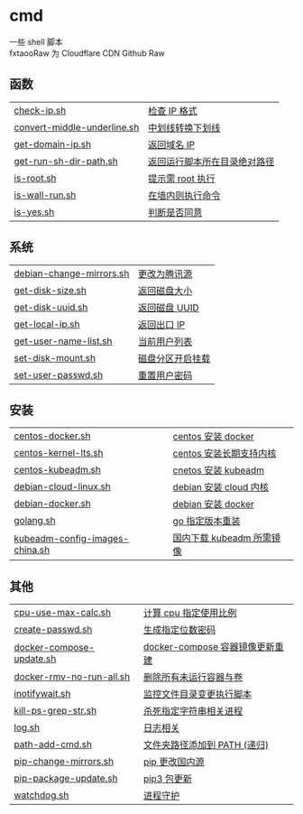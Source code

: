 # cmd
一些 shell 脚本  
fxtaooRaw 为 Cloudflare CDN Github Raw

## 函数
| | |
| :---- | :---- |
| [check-ip.sh](https://github.com/fxtaoo/cmd/blob/master/func/check-ip.sh) | [检查 IP 格式](https://raw.githubusercontent.com/fxtaoo/cmd/master/func/check-ip.sh) |
| [convert-middle-underline.sh](https://github.com/fxtaoo/cmd/blob/master/func/convert-middle-underline.sh) | [中划线转换下划线](https://raw.githubusercontent.com/fxtaoo/cmd/master/func/convert-middle-underline.sh) |
| [get-domain-ip.sh](https://github.com/fxtaoo/cmd/blob/master/func/get-domain-ip.sh) | [返回域名 IP](https://raw.githubusercontent.com/fxtaoo/cmd/master/func/get-domain-ip.sh) |
| [get-run-sh-dir-path.sh](https://github.com/fxtaoo/cmd/blob/master/func/get-run-sh-dir-path.sh) | [返回运行脚本所在目录绝对路径](https://raw.githubusercontent.com/fxtaoo/cmd/master/func/get-run-sh-dir-path.sh) |
| [is-root.sh](https://github.com/fxtaoo/cmd/blob/master/func/is-root.sh) | [提示需 root 执行](https://raw.githubusercontent.com/fxtaoo/cmd/master/func/is-root.sh) |
| [is-wall-run.sh](https://github.com/fxtaoo/cmd/blob/master/func/is-wall-run.sh) | [在墙内则执行命令](https://raw.githubusercontent.com/fxtaoo/cmd/master/func/is-wall-run.sh) |
| [is-yes.sh](https://github.com/fxtaoo/cmd/blob/master/func/is-yes.sh) | [判断是否同意](https://raw.githubusercontent.com/fxtaoo/cmd/master/func/is-yes.sh) |
## 系统
| | |
| :---- | :---- |
| [debian-change-mirrors.sh](https://github.com/fxtaoo/cmd/blob/master/sys/debian-change-mirrors.sh) | [更改为腾讯源](https://raw.githubusercontent.com/fxtaoo/cmd/master/sys/debian-change-mirrors.sh) |
| [get-disk-size.sh](https://github.com/fxtaoo/cmd/blob/master/sys/get-disk-size.sh) | [返回磁盘大小](https://raw.githubusercontent.com/fxtaoo/cmd/master/sys/get-disk-size.sh) |
| [get-disk-uuid.sh](https://github.com/fxtaoo/cmd/blob/master/sys/get-disk-uuid.sh) | [返回磁盘 UUID](https://raw.githubusercontent.com/fxtaoo/cmd/master/sys/get-disk-uuid.sh) |
| [get-local-ip.sh](https://github.com/fxtaoo/cmd/blob/master/sys/get-local-ip.sh) | [返回出口 IP](https://raw.githubusercontent.com/fxtaoo/cmd/master/sys/get-local-ip.sh) |
| [get-user-name-list.sh](https://github.com/fxtaoo/cmd/blob/master/sys/get-user-name-list.sh) | [当前用户列表](https://raw.githubusercontent.com/fxtaoo/cmd/master/sys/get-user-name-list.sh) |
| [set-disk-mount.sh](https://github.com/fxtaoo/cmd/blob/master/sys/set-disk-mount.sh) | [磁盘分区开启挂载](https://raw.githubusercontent.com/fxtaoo/cmd/master/sys/set-disk-mount.sh) |
| [set-user-passwd.sh](https://github.com/fxtaoo/cmd/blob/master/sys/set-user-passwd.sh) | [重置用户密码](https://raw.githubusercontent.com/fxtaoo/cmd/master/sys/set-user-passwd.sh) |
## 安装
| | |
| :---- | :---- |
| [centos-docker.sh](https://github.com/fxtaoo/cmd/blob/master/install/centos-docker.sh) | [centos 安装 docker](https://raw.githubusercontent.com/fxtaoo/cmd/master/install/centos-docker.sh) |
| [centos-kernel-lts.sh](https://github.com/fxtaoo/cmd/blob/master/install/centos-kernel-lts.sh) | [centos 安装长期支持内核](https://raw.githubusercontent.com/fxtaoo/cmd/master/install/centos-kernel-lts.sh) |
| [centos-kubeadm.sh](https://github.com/fxtaoo/cmd/blob/master/install/centos-kubeadm.sh) | [cnetos 安装 kubeadm](https://raw.githubusercontent.com/fxtaoo/cmd/master/install/centos-kubeadm.sh) |
| [debian-cloud-linux.sh](https://github.com/fxtaoo/cmd/blob/master/install/debian-cloud-linux.sh) | [debian 安装 cloud 内核](https://raw.githubusercontent.com/fxtaoo/cmd/master/install/debian-cloud-linux.sh) |
| [debian-docker.sh](https://github.com/fxtaoo/cmd/blob/master/install/debian-docker.sh) | [debian 安装 docker](https://raw.githubusercontent.com/fxtaoo/cmd/master/install/debian-docker.sh) |
| [golang.sh](https://github.com/fxtaoo/cmd/blob/master/install/golang.sh) | [go 指定版本重装](https://raw.githubusercontent.com/fxtaoo/cmd/master/install/golang.sh) |
| [kubeadm-config-images-china.sh](https://github.com/fxtaoo/cmd/blob/master/install/kubeadm-config-images-china.sh) | [国内下载 kubeadm 所需镜像](https://raw.githubusercontent.com/fxtaoo/cmd/master/install/kubeadm-config-images-china.sh) |
## 其他
| | |
| :---- | :---- |
| [cpu-use-max-calc.sh](https://github.com/fxtaoo/cmd/blob/master/other/cpu-use-max-calc.sh) | [计算 cpu 指定使用比例](https://raw.githubusercontent.com/fxtaoo/cmd/master/other/cpu-use-max-calc.sh) |
| [create-passwd.sh](https://github.com/fxtaoo/cmd/blob/master/other/create-passwd.sh) | [生成指定位数密码](https://raw.githubusercontent.com/fxtaoo/cmd/master/other/create-passwd.sh) |
| [docker-compose-update.sh](https://github.com/fxtaoo/cmd/blob/master/other/docker-compose-update.sh) | [docker-compose 容器镜像更新重建](https://raw.githubusercontent.com/fxtaoo/cmd/master/other/docker-compose-update.sh) |
| [docker-rmv-no-run-all.sh](https://github.com/fxtaoo/cmd/blob/master/other/docker-rmv-no-run-all.sh) | [删除所有未运行容器与卷](https://raw.githubusercontent.com/fxtaoo/cmd/master/other/docker-rmv-no-run-all.sh) |
| [inotifywait.sh](https://github.com/fxtaoo/cmd/blob/master/other/inotifywait.sh) | [监控文件目录变更执行脚本](https://raw.githubusercontent.com/fxtaoo/cmd/master/other/inotifywait.sh) |
| [kill-ps-grep-str.sh](https://github.com/fxtaoo/cmd/blob/master/other/kill-ps-grep-str.sh) | [杀死指定字符串相关进程](https://raw.githubusercontent.com/fxtaoo/cmd/master/other/kill-ps-grep-str.sh) |
| [log.sh](https://github.com/fxtaoo/cmd/blob/master/other/log.sh) | [日志相关](https://raw.githubusercontent.com/fxtaoo/cmd/master/other/log.sh) |
| [path-add-cmd.sh](https://github.com/fxtaoo/cmd/blob/master/other/path-add-cmd.sh) | [文件夹路径添加到 PATH (递归)](https://raw.githubusercontent.com/fxtaoo/cmd/master/other/path-add-cmd.sh) |
| [pip-change-mirrors.sh](https://github.com/fxtaoo/cmd/blob/master/other/pip-change-mirrors.sh) | [pip 更改国内源](https://raw.githubusercontent.com/fxtaoo/cmd/master/other/pip-change-mirrors.sh) |
| [pip-package-update.sh](https://github.com/fxtaoo/cmd/blob/master/other/pip-package-update.sh) | [pip3 包更新](https://raw.githubusercontent.com/fxtaoo/cmd/master/other/pip-package-update.sh) |
| [watchdog.sh](https://github.com/fxtaoo/cmd/blob/master/other/watchdog.sh) | [进程守护](https://raw.githubusercontent.com/fxtaoo/cmd/master/other/watchdog.sh) |
